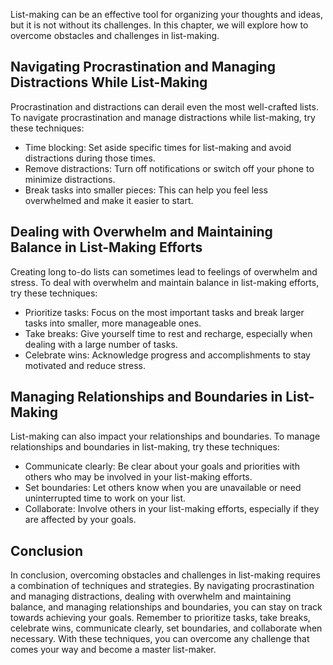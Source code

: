 
List-making can be an effective tool for organizing your thoughts and ideas, but it is not without its challenges. In this chapter, we will explore how to overcome obstacles and challenges in list-making.

Navigating Procrastination and Managing Distractions While List-Making
----------------------------------------------------------------------

Procrastination and distractions can derail even the most well-crafted lists. To navigate procrastination and manage distractions while list-making, try these techniques:

* Time blocking: Set aside specific times for list-making and avoid distractions during those times.
* Remove distractions: Turn off notifications or switch off your phone to minimize distractions.
* Break tasks into smaller pieces: This can help you feel less overwhelmed and make it easier to start.

Dealing with Overwhelm and Maintaining Balance in List-Making Efforts
---------------------------------------------------------------------

Creating long to-do lists can sometimes lead to feelings of overwhelm and stress. To deal with overwhelm and maintain balance in list-making efforts, try these techniques:

* Prioritize tasks: Focus on the most important tasks and break larger tasks into smaller, more manageable ones.
* Take breaks: Give yourself time to rest and recharge, especially when dealing with a large number of tasks.
* Celebrate wins: Acknowledge progress and accomplishments to stay motivated and reduce stress.

Managing Relationships and Boundaries in List-Making
----------------------------------------------------

List-making can also impact your relationships and boundaries. To manage relationships and boundaries in list-making, try these techniques:

* Communicate clearly: Be clear about your goals and priorities with others who may be involved in your list-making efforts.
* Set boundaries: Let others know when you are unavailable or need uninterrupted time to work on your list.
* Collaborate: Involve others in your list-making efforts, especially if they are affected by your goals.

Conclusion
----------

In conclusion, overcoming obstacles and challenges in list-making requires a combination of techniques and strategies. By navigating procrastination and managing distractions, dealing with overwhelm and maintaining balance, and managing relationships and boundaries, you can stay on track towards achieving your goals. Remember to prioritize tasks, take breaks, celebrate wins, communicate clearly, set boundaries, and collaborate when necessary. With these techniques, you can overcome any challenge that comes your way and become a master list-maker.
